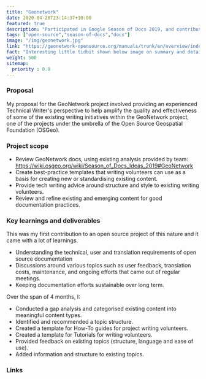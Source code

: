 ```yaml
---
title: "Geonetwork"
date: 2020-04-28T23:14:37+10:00
featured: true
description: "Participated in Google Season of Docs 2019, and contributed to the GeoNetwork open source project."
tags: ["open-source","season-of-docs","docs"]
image: "/img/geonetwork.jpg"
link: "https://geonetwork-opensource.org/manuals/trunk/en/overview/index.html/"
fact: "Interesting little tidbit shown below image on summary and detail page"
weight: 500
sitemap:
  priority : 0.8
---
```


### Proposal
My proposal for the GeoNetwork project involved providing an experienced Technical Writer's perspective to help amplify the quality and effectiveness of some of the existing writing initiatives within the GeoNetwork project, one of the projects under the umbrella of the Open Source Geospatial Foundation (OSGeo).

### Project scope
- Review GeoNetwork docs, using existing analysis provided by team: https://wiki.osgeo.org/wiki/Season_of_Docs_Ideas_2019#GeoNetwork
- Create best-practice templates that writing volunteers can use as a basis for creating new or standardising existing content.
- Provide tech writing advice around structure and style to existing writing volunteers.
- Review and refine existing and emerging content for good documentation practices.

### Key learnings and deliverables
This was my first contribution to an open source project of this nature and it came with a lot of learnings.

- Understanding the technical, user and translation requirements of open source documentation
- Discussions around various topics such as user feedback, translation costs, maintenance, and ongoing efforts that came out of regular meetings.
- Keeping documentation efforts sustainable over long term.

Over the span of 4 months, I:

- Conducted a gap analysis and categorised existing content into meaningful content types.
- Identified and recommended a topic structure.
- Created a template for How-To guides for project writing volunteers.
- Created a template for Tutorials for writing volunteers.
- Provided feedback on existing topics (structure, language and ease of use).
- Added information and structure to existing topics.

### Links
